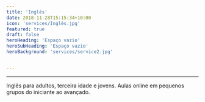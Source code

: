 ```yaml
---
title: 'Inglês'
date: 2018-11-28T15:15:34+10:00
icon: 'services/Inglês.jpg'
featured: true
draft: false
heroHeading: 'Espaço vazio'
heroSubHeading: 'Espaço vazio'
heroBackground: 'services/service2.jpg'


---
```

---
Inglês para adultos, terceira idade e jovens. Aulas online em pequenos grupos do iniciante ao avançado.
